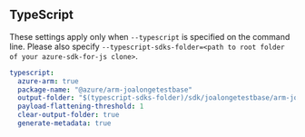 ## TypeScript

These settings apply only when `--typescript` is specified on the command line.
Please also specify `--typescript-sdks-folder=<path to root folder of your azure-sdk-for-js clone>`.

``` yaml $(typescript)
typescript:
  azure-arm: true
  package-name: "@azure/arm-joalongetestbase"
  output-folder: "$(typescript-sdks-folder)/sdk/joalongetestbase/arm-joalongetestbase"
  payload-flattening-threshold: 1
  clear-output-folder: true
  generate-metadata: true
```
